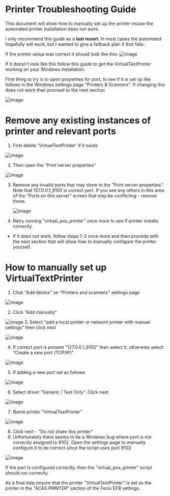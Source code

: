 # Printer Troubleshooting Guide

This document will show how to manually set up the printer incase the automated printer installation does not work.

I only recommend this guide as a **last resort**.  In most cases the automated hopefully will work, but I wanted to give a fallback plan if that fails.

If the printer setup was correct it should look like this:
![image](https://github.com/user-attachments/assets/7853865d-4742-4af1-8bfe-4fc08f931e10)

If it doesn't look like this follow this guide to get the VirtualTextPrinter working on your Windows installation.

First thing to try is to open properties for port, to see if it is set up like follows in the Windows settings page "Printers & Scanners".  If changing this does not work than proceed to the next section

![image](https://github.com/user-attachments/assets/6f40caee-2b30-4077-92d6-dd7b13b98172)


# Remove any existing instances of printer and relevant ports
1. First delete 'VirtualTextPrinter' if it exists

  ![image](https://github.com/user-attachments/assets/7e449f56-9624-4ce8-afe9-d315b737bd6e)

2. Then open the "Print server properties"
  
  ![image](https://github.com/user-attachments/assets/9cbccc6f-d864-4ff8-b0af-3429c688fc5c)

3. Remove any invalid ports that may show in the "Print server properties".  Note that 127.0.0.1_9102 is correct port.  If you see any others in this area of the "Ports on this server" screen that may be conflicting - remove those.

     ![image](https://github.com/user-attachments/assets/eebc7ba7-e313-4071-a0e5-10867866b733)

4. Retry running "virtual_pos_printer" once more to see if printer installs correctly.
  - If it does not work, follow steps 1-3 once more and then procede with the next section that will show how to manually configure the printer yourself.

# How to manually set up VirtualTextPrinter

1. Click "Add device" on "Printers and scanners" settings page

  ![image](https://github.com/user-attachments/assets/f75ed886-6dcc-4557-91d2-77e2624f115a)

2. Click "Add manually"
 
  ![image](https://github.com/user-attachments/assets/76da3229-2e3a-4fbc-bc6a-0841ea498048)
3. Select "add a local printer or network printer with manual settings" then click next

  ![image](https://github.com/user-attachments/assets/a8f19118-8199-4f5b-a4c3-5a34ddd0b229)

4. If correct port is present "127.0.0.1_9102" then select it, otherwise select "Create a new port (TCP/IP)"

  ![image](https://github.com/user-attachments/assets/e47b0d68-a887-4375-a2a9-49b40db8d698)

5. If adding a new port set as follows
  
  ![image](https://github.com/user-attachments/assets/d3646c30-25f8-4fd7-8ffa-eacabdea0060)

6. Select driver "Generic / Text Only".  Click next.
 
  ![image](https://github.com/user-attachments/assets/bf7fe195-7936-4b82-bf0e-fb674bfb9c05)

7. Name printer "VirtualTextPrinter" 
  
  ![image](https://github.com/user-attachments/assets/eec46ce6-a6e2-4f06-a7c3-148d1650c48f)

8. Click next - "Do not share this printer"
9. Unfortunately there seems to be a Windows bug where port is not correctly assigned to 9102.  Open the settings page to manually configure it to be correct since the script uses port 9102

  ![image](https://github.com/user-attachments/assets/b4bab1a6-fe4f-4039-9aea-8a96dc5a729d)


If the port is configured correctly, then the "virtual_pos_printer" script should run correctly.

As a final step ensure that the printer "VirtualTextPrinter" is set as the printer in the "ACAS PRINTER" section of the Fenix EFB settings.
